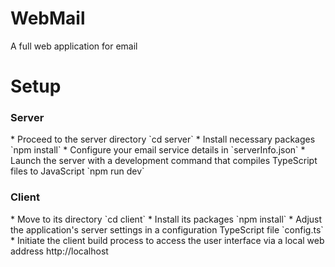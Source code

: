 <h1>WebMail</h1>

A full web application for email

<h1>Setup</h1>

<h3>Server</h2>
* Proceed to the server directory `cd server`
* Install necessary packages `npm install`
* Configure your email service details in `serverInfo.json`
* Launch the server with a development command that compiles TypeScript files to JavaScript `npm run dev`

<h3>Client</h3>
* Move to its directory `cd client`
* Install its packages `npm install`
* Adjust the application's server settings in a configuration TypeScript file `config.ts`
* Initiate the client build process to access the user interface via a local web address http://localhost
